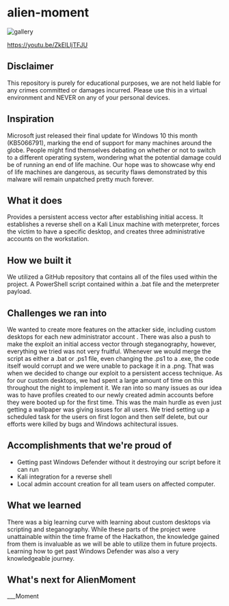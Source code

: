 # alien-moment
![gallery](https://github.com/user-attachments/assets/8f194732-5280-425a-9ae1-a1b47b3e3efa)

https://youtu.be/ZkElLljTFJU

## Disclaimer
This repository is purely for educational purposes, we are not held liable for any crimes committed or damages incurred. Please use this in a virtual environment and NEVER on any of your personal devices.
## Inspiration
Microsoft just released their final update for Windows 10 this month (KB5066791), marking the end of support for many machines around the globe. People might find themselves debating on whether or not to switch to a different operating system, wondering what the potential damage could be of running an end of life machine. Our hope was to showcase why end of life machines are dangerous, as security flaws demonstrated by this malware will remain unpatched pretty much forever.  
## What it does
Provides a persistent access vector after establishing initial access. It establishes a reverse shell on a Kali Linux machine with meterpreter, forces the victim to have a specific desktop, and creates three administrative accounts on the workstation.
## How we built it
We utilized a GitHub repository that contains all of the files used within the project. A PowerShell script contained within a .bat file and the meterpreter payload.
## Challenges we ran into
We wanted to create more features on the attacker side, including custom desktops for each new administrator account . There was also a push to make the exploit an initial access vector through steganography, however, everything we tried was not very fruitful. Whenever we would merge the script as either a .bat or .ps1 file, even changing the .ps1 to a .exe, the code itself would corrupt and we were unable to package it in a .png. That was when we decided to change our exploit to a persistent access technique.
As for our custom desktops, we had spent a large amount of time on this throughout the night to implement it. We ran into so many issues as our idea was to have profiles created to our newly created admin accounts before they were booted up for the first time. This was the main hurdle as even just getting a wallpaper was giving issues for all users. We tried setting up a scheduled task for the users on first logon and then self delete, but our efforts were killed by bugs and Windows achitectural issues.
## Accomplishments that we're proud of
  - Getting past Windows Defender without it destroying our script before it can run
  - Kali integration for a reverse shell
  - Local admin account creation for all team users on affected computer.
## What we learned
There was a big learning curve with learning about custom desktops via scripting and steganography. While these parts of the project were unattainable within the time frame of the Hackathon, the knowledge gained from them is invaluable as we will be able to utilize them in future projects. Learning how to get past Windows Defender was also a very knowledgeable journey.
## What's next for AlienMoment
___Moment

